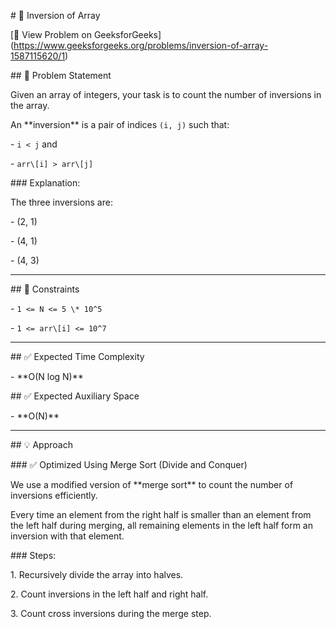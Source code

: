 \# 🧮 Inversion of Array



\[🔗 View Problem on GeeksforGeeks](https://www.geeksforgeeks.org/problems/inversion-of-array-1587115620/1)



\## 📝 Problem Statement



Given an array of integers, your task is to count the number of inversions in the array.



An \*\*inversion\*\* is a pair of indices `(i, j)` such that:

\- `i < j` and

\- `arr\[i] > arr\[j]`



\### Explanation:

The three inversions are:

\- (2, 1)

\- (4, 1)

\- (4, 3)



---



\## 📌 Constraints



\- `1 <= N <= 5 \* 10^5`

\- `1 <= arr\[i] <= 10^7`



---



\## ✅ Expected Time Complexity

\- \*\*O(N log N)\*\*



\## ✅ Expected Auxiliary Space

\- \*\*O(N)\*\*



---



\## 💡 Approach



\### ✅ Optimized Using Merge Sort (Divide and Conquer)



We use a modified version of \*\*merge sort\*\* to count the number of inversions efficiently.



Every time an element from the right half is smaller than an element from the left half during merging, all remaining elements in the left half form an inversion with that element.



\### Steps:

1\. Recursively divide the array into halves.

2\. Count inversions in the left half and right half.

3\. Count cross inversions during the merge step.

